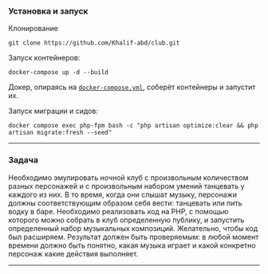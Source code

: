 ### Установка и запуск

Клонирование
```
git clone https://github.com/Khalif-abd/club.git
```

Запуск контейнеров:
```
docker-compose up -d --build
```
Докер, опираясь на [``docker-compose.yml``](./docker-compose.yml), соберёт контейнеры и запустит их.

Запуск миграции и сидов:
```
docker compose exec php-fpm bash -c "php artisan optimize:clear && php artisan migrate:fresh --seed"
```

***
### Задача

Необходимо эмулировать ночной клуб с произвольным количеством разных персонажей и с
произвольным набором умений танцевать у каждого из них. В то время, когда они слышат музыку,
персонажи должны соответствующим образом себя вести: танцевать или пить водку в баре.
Необходимо реализовать код на PHP, с помощью которого можно собрать в клуб определенную
публику, и запустить определенный набор музыкальных композиций. Желательно, чтобы код был
расширяем. Результат должен быть проверяемым: в любой момент времени должно быть понятно,
какая музыка играет и какой конкретно персонаж какие действия выполняет.

***
